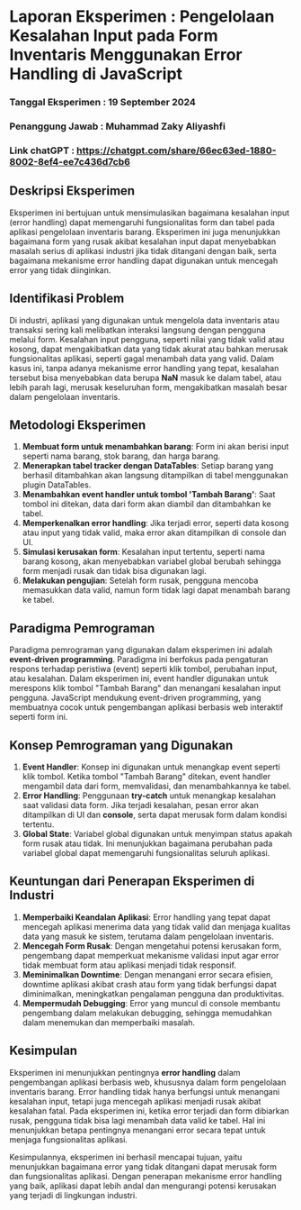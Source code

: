 # Laporan Eksperimen : Pengelolaan Kesalahan Input pada Form Inventaris Menggunakan Error Handling di JavaScript
### Tanggal Eksperimen : 19 September 2024
### Penanggung Jawab : Muhammad Zaky Aliyashfi
### Link chatGPT : https://chatgpt.com/share/66ec63ed-1880-8002-8ef4-ee7c436d7cb6

## Deskripsi Eksperimen
Eksperimen ini bertujuan untuk mensimulasikan bagaimana kesalahan input (error handling) dapat memengaruhi fungsionalitas form dan tabel pada aplikasi pengelolaan inventaris barang. Eksperimen ini juga menunjukkan bagaimana form yang rusak akibat kesalahan input dapat menyebabkan masalah serius di aplikasi industri jika tidak ditangani dengan baik, serta bagaimana mekanisme error handling dapat digunakan untuk mencegah error yang tidak diinginkan.

## Identifikasi Problem
Di industri, aplikasi yang digunakan untuk mengelola data inventaris atau transaksi sering kali melibatkan interaksi langsung dengan pengguna melalui form. Kesalahan input pengguna, seperti nilai yang tidak valid atau kosong, dapat mengakibatkan data yang tidak akurat atau bahkan merusak fungsionalitas aplikasi, seperti gagal menambah data yang valid. Dalam kasus ini, tanpa adanya mekanisme error handling yang tepat, kesalahan tersebut bisa menyebabkan data berupa **NaN** masuk ke dalam tabel, atau lebih parah lagi, merusak keseluruhan form, mengakibatkan masalah besar dalam pengelolaan inventaris.

## Metodologi Eksperimen
1. **Membuat form untuk menambahkan barang**: Form ini akan berisi input seperti nama barang, stok barang, dan harga barang.
2. **Menerapkan tabel tracker dengan DataTables**: Setiap barang yang berhasil ditambahkan akan langsung ditampilkan di tabel menggunakan plugin DataTables.
3. **Menambahkan event handler untuk tombol 'Tambah Barang'**: Saat tombol ini ditekan, data dari form akan diambil dan ditambahkan ke tabel.
4. **Memperkenalkan error handling**: Jika terjadi error, seperti data kosong atau input yang tidak valid, maka error akan ditampilkan di console dan UI.
5. **Simulasi kerusakan form**: Kesalahan input tertentu, seperti nama barang kosong, akan menyebabkan variabel global berubah sehingga form menjadi rusak dan tidak bisa digunakan lagi.
6. **Melakukan pengujian**: Setelah form rusak, pengguna mencoba memasukkan data valid, namun form tidak lagi dapat menambah barang ke tabel.

## Paradigma Pemrograman
Paradigma pemrograman yang digunakan dalam eksperimen ini adalah **event-driven programming**. Paradigma ini berfokus pada pengaturan respons terhadap peristiwa (event) seperti klik tombol, perubahan input, atau kesalahan. Dalam eksperimen ini, event handler digunakan untuk merespons klik tombol "Tambah Barang" dan menangani kesalahan input pengguna. JavaScript mendukung event-driven programming, yang membuatnya cocok untuk pengembangan aplikasi berbasis web interaktif seperti form ini.

## Konsep Pemrograman yang Digunakan
1. **Event Handler**: Konsep ini digunakan untuk menangkap event seperti klik tombol. Ketika tombol "Tambah Barang" ditekan, event handler mengambil data dari form, memvalidasi, dan menambahkannya ke tabel.
2. **Error Handling**: Penggunaan **try-catch** untuk menangkap kesalahan saat validasi data form. Jika terjadi kesalahan, pesan error akan ditampilkan di UI dan **console**, serta dapat merusak form dalam kondisi tertentu.
3. **Global State**: Variabel global digunakan untuk menyimpan status apakah form rusak atau tidak. Ini menunjukkan bagaimana perubahan pada variabel global dapat memengaruhi fungsionalitas seluruh aplikasi.

## Keuntungan dari Penerapan Eksperimen di Industri
1. **Memperbaiki Keandalan Aplikasi**: Error handling yang tepat dapat mencegah aplikasi menerima data yang tidak valid dan menjaga kualitas data yang masuk ke sistem, terutama dalam pengelolaan inventaris.
2. **Mencegah Form Rusak**: Dengan mengetahui potensi kerusakan form, pengembang dapat memperkuat mekanisme validasi input agar error tidak membuat form atau aplikasi menjadi tidak responsif.
3. **Meminimalkan Downtime**: Dengan menangani error secara efisien, downtime aplikasi akibat crash atau form yang tidak berfungsi dapat diminimalkan, meningkatkan pengalaman pengguna dan produktivitas.
4. **Mempermudah Debugging**: Error yang muncul di console membantu pengembang dalam melakukan debugging, sehingga memudahkan dalam menemukan dan memperbaiki masalah.

## Kesimpulan
Eksperimen ini menunjukkan pentingnya **error handling** dalam pengembangan aplikasi berbasis web, khususnya dalam form pengelolaan inventaris barang. Error handling tidak hanya berfungsi untuk menangani kesalahan input, tetapi juga mencegah aplikasi menjadi rusak akibat kesalahan fatal. Pada eksperimen ini, ketika error terjadi dan form dibiarkan rusak, pengguna tidak bisa lagi menambah data valid ke tabel. Hal ini menunjukkan betapa pentingnya menangani error secara tepat untuk menjaga fungsionalitas aplikasi.

Kesimpulannya, eksperimen ini berhasil mencapai tujuan, yaitu menunjukkan bagaimana error yang tidak ditangani dapat merusak form dan fungsionalitas aplikasi. Dengan penerapan mekanisme error handling yang baik, aplikasi dapat lebih andal dan mengurangi potensi kerusakan yang terjadi di lingkungan industri.